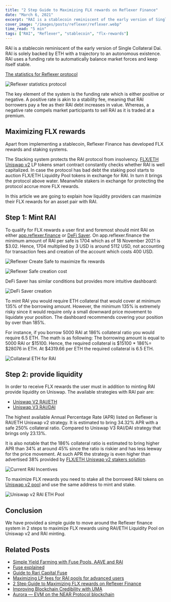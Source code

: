 ```yaml
---
title: "2 Step Guide to Maximizing FLX rewards on Reflexer Finance"
date: "March 6, 2021"
excerpt: "RAI is a stablecoin reminiscent of the early version of Single Collateral DAI. It is solely backed by ETH."
cover_image: "/images/posts/reflexer/reflexer.webp"
time_read: "5 min"
tags: ["RAI", "Reflexer", "stablecoin", "flx-rewards"]
---
```


RAI is a stablecoin reminiscent of the early version of Single Collateral Dai. RAI is solely backed by ETH with a trajectory to an autonomous existence. RAI uses a funding rate to automatically balance market forces and keep itself stable.

[The statistics for Reflexer protocol](https://oldstats.reflexer.finance/)

![Reflexer statistics protocol](/images/posts/reflexer/reflexerstats.webp)

The key element of the system is the funding rate which is either positive or negative. A positive rate is akin to a stability fee, meaning that RAI borrowers pay a fee as their RAI debt increases in value. Whereas, a negative rate compels market participants to sell RAI as it is traded at a premium.

## Maximizing FLX rewards

Apart from implementing a stablecoin, Reflexer Finance has developed FLX rewards and staking systems.

The Stacking system protects the RAI protocol from insolvency. [FLX/ETH Uniswap v2](https://v2.info.uniswap.org/pair/0xd6f3768e62ef92a9798e5a8cedd2b78907cecef9) LP tokens smart contract constantly checks whether RAI is well capitalized. In case the protocol has bad debt the staking pool starts to auction FLX/ETH Liquidity Pool tokens in exchange for RAI. In turn it brings the protocol above water. Meanwhile stakers in exchange for protecting the protocol accrue more FLX rewards.

In this article we are going to explain how liquidity providers can maximize their FLX rewards for an asset pair with RAI.

## Step 1: Mint RAI

To qualify for FLX rewards a user first and foremost should mint RAI on either [app.reflexer.finance](https://app.reflexer.finance) or [DeFi Saver](https://app.defisaver.com/reflexer/manage).
On app.reflexer.finance the minimum amount of RAI per safe is 1704 which as of 18 November 2021 is $3.02. Hence, 1704 multiplied by 3 USD is around 5112 USD, not accounting for transaction fees and creation of the account which costs 400 USD.

![Reflexer Create Safe to maximize flx rewards](/images/posts/reflexer/reflexercreate.webp)

![Reflexer Safe creation cost](/images/posts/reflexer/reflxer2.webp)

DeFi Saver has similar conditions but provides more intuitive dashboard:

![DeFi Saver creation](/images/posts/reflexer/reflxer3.webp)

To mint RAI you would require ETH collateral that would cover at minimum 135% of the borrowing amount. However, the minimum 135% is extremely risky since it would require only a small downward price movement to liquidate your position. The dashboard recommends covering your position by over than 185%.

For instance, if you borrow 5000 RAI at 186% collateral ratio you would require 6.5 ETH. The math is as following:
The borrowing amount is equal to 5000 RAI or $15100. Hence, the required collateral is $15100 \* 186%= $28076 in ETH. At $4319.66 per ETH the required collateral is 6.5 ETH.

![Collateral ETH for RAI](/images/posts/reflexer/reflexer5.webp)

## Step 2: provide liquidity

In order to receive FLX rewards the user must in addition to minting RAI provide liquidity on Uniswap. The available strategies with RAI pair are:

- [Uniswap V2 RAI/ETH](https://docs.reflexer.finance/incentives/rai-mint-+-lp-incentives-program)
- [Uniswap V3 RAI/DAI](https://docs.reflexer.finance/incentives/rai-uniswap-v3-mint-+-lp-incentives-program)

The highest available Annual Percentage Rate (APR) listed on Reflexer is RAI/ETH Uniswap v2 strategy. It is estimated to bring 34.32% APR with a safe 250% collateral ratio. Compared to Uniswap V3 RAI/DAI strategy that brings only 23.13%.

It is also notable that the 186% collateral ratio is estimated to bring higher APR than 34% at around 45% since the ratio is riskier and has less leeway for the price movement. At such APR the strategy is even higher than advertised 38% provided by [FLX/ETH Uniswap v2 stakers solution](https://docs.reflexer.finance/incentives/flx-staking).

![Current RAI Incentives](/images/posts/reflexer/reflexer8.webp)

To maximize FLX rewards you need to stake all the borrowed RAI tokens on [Uniswap v2 pool](https://app.uniswap.org/#/add/v2/ETH/0x03ab458634910AaD20eF5f1C8ee96F1D6ac54919) and use the same address to mint and stake.

![Uniswap v2 RAI ETH Pool](/images/posts/reflexer/reflexer10.webp)

## Conclusion

We have provided a simple guide to move around the Reflexer finance system in 2 steps to maximize FLX rewards using RAI/ETH Liquidity Pool on Uniswap v2 and RAI minting.

## Related Posts

- [Simple Yield Farming with Fuse Pools, AAVE and RAI](https://dspyt.com/simple-yield-farming-with-fuse-pools-aave-and-rai)
- [Fuse explained](https://medium.com/rari-capital/fuse-explained-3ef2e0747953)
- [Guide to Rari Capital Fuse](https://medium.com/stakingbits/guide-to-rari-capital-fuse-permissionless-money-markets-2632a2a72929)
- [Maximizing LP fees for RAI pools for advanced users](https://dspyt.com/maximizing-lp-fees-for-rai-pools-for-advanced-users)
- [2 Step Guide to Maximizing FLX rewards on Reflexer Finance](https://dspyt.com/2-step-guide-to-maximizing-flx-rewards)
- [Improving Blockchain Credibility with UMA](https://dspyt.com/improving-blockchain-credibility-with-uma)
- [Aurora — EVM on the NEAR Protocol blockchain](https://dspyt.com/aurora-near-protocol-evm)
